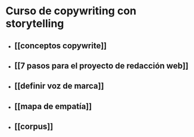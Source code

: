 # Curso de copywriting con storytelling
* ## [[conceptos copywrite]]
* ## [[7 pasos para el proyecto de redacción web]]
* ## [[definir voz de marca]]
* ## [[mapa de empatía]]
* ## [[corpus]]